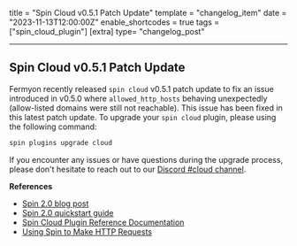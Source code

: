 title = "Spin Cloud v0.5.1 Patch Update"
template = "changelog_item"
date = "2023-11-13T12:00:00Z"
enable_shortcodes = true
tags = ["spin_cloud_plugin"]
[extra]
type= "changelog_post"

---

## Spin Cloud v0.5.1 Patch Update

Fermyon recently released `spin cloud` v0.5.1 patch update to fix an issue introduced in v0.5.0 where `allowed_http_hosts` behaving unexpectedly (allow-listed domains were still not reachable). This issue has been fixed in this latest patch update. To upgrade your `spin cloud` plugin, please using the following command:

```bash
spin plugins upgrade cloud
```

If you encounter any issues or have questions during the upgrade process, please don't hesitate to reach out to our [Discord #cloud channel](https://discord.com/channels/926888690310053918/1024646765149950022).

**References**

- [Spin 2.0 blog post](https://www.fermyon.com/blog/index)
- [Spin 2.0 quickstart guide](https://developer.fermyon.com/spin/v2/quickstart)
- [Spin Cloud Plugin Reference Documentation](/cloud/cloud-command-reference)
- [Using Spin to Make HTTP Requests](/spin/v2/http-outbound)
